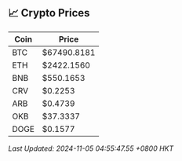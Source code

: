 ## 📈 Crypto Prices

| Coin | Price |
| ---- | ----- |
| BTC | $67490.8181 |
| ETH | $2422.1560 |
| BNB | $550.1653 |
| CRV | $0.2253 |
| ARB | $0.4739 |
| OKB | $37.3337 |
| DOGE | $0.1577 |

_Last Updated: 2024-11-05 04:55:47.55 +0800 HKT_